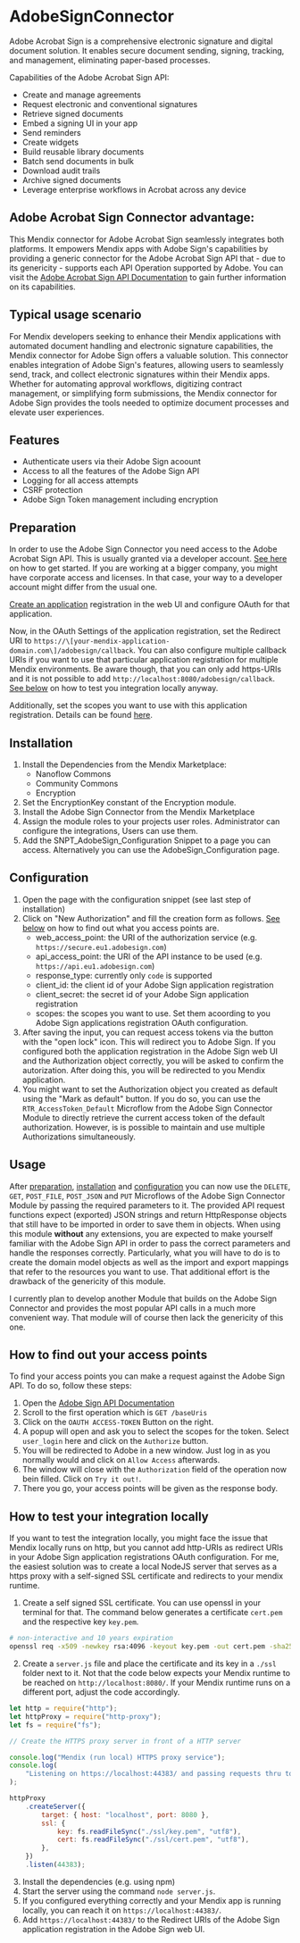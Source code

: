 # AdobeSignConnector

Adobe Acrobat Sign is a comprehensive electronic signature and digital document solution. It enables secure document sending, signing, tracking, and management, eliminating paper-based processes.

Capabilities of the Adobe Acrobat Sign API:
- Create and manage agreements
- Request electronic and conventional signatures
- Retrieve signed documents
- Embed a signing UI in your app
- Send reminders
- Create widgets
- Build reusable library documents
- Batch send documents in bulk
- Download audit trails
- Archive signed documents
- Leverage enterprise workflows in Acrobat across any device

## Adobe Acrobat Sign Connector advantage:

This Mendix connector for Adobe Acrobat Sign seamlessly integrates both platforms. It empowers Mendix apps with Adobe Sign's capabilities by providing a generic connector for the Adobe Acrobat Sign API that - due to its genericity - supports each API Operation supported by Adobe. You can visit the [Adobe Acrobat Sign API Documentation](https://secure.eu1.adobesign.com/public/docs/restapi/v6) to gain further information on its capabilities.

## Typical usage scenario

For Mendix developers seeking to enhance their Mendix applications with automated document handling and electronic signature capabilities, the Mendix connector for Adobe Sign offers a valuable solution. This connector enables integration of Adobe Sign's features, allowing users to seamlessly send, track, and collect electronic signatures within their Mendix apps. Whether for automating approval workflows, digitizing contract management, or simplifying form submissions, the Mendix connector for Adobe Sign provides the tools needed to optimize document processes and elevate user experiences.

## Features

- Authenticate users via their Adobe Sign acoount
- Access to all the features of the Adobe Sign API
- Logging for all access attempts
- CSRF protection
- Adobe Sign Token management including encryption

## Preparation

In order to use the Adobe Sign Connector you need access to the Adobe Acrobat Sign API. This is usually granted via a developer account. [See here](https://opensource.adobe.com/acrobat-sign/developer_guide/index.html) on how to get started. If you are working at a bigger company, you might have corporate access and licenses. In that case, your way to a developer account might differ from the usual one.

[Create an application](https://opensource.adobe.com/acrobat-sign/developer_guide/gstarted.html) registration in the web UI and configure OAuth for that application. 

Now, in the OAuth Settings of the application registration, set the Redirect URI to ```https://\[your-mendix-application-domain.com\]/adobesign/callback```. You can also configure multiple callback URIs if you want to use that particular application registration for multiple Mendix environments. Be aware though, that you can only add https-URIs and it is not possible to add ```http://localhost:8080/adobesign/callback```. [See below](#how-to-test-your-integration-locally) on how to test you integration locally anyway.

Additionally, set the scopes you want to use with this application registration. Details can be found [here](https://opensource.adobe.com/acrobat-sign/developer_guide/gstarted.html).

## Installation

1. Install the Dependencies from the Mendix Marketplace:
   - Nanoflow Commons
   - Community Commons
   - Encryption
2. Set the EncryptionKey constant of the Encryption module.
3. Install the Adobe Sign Connector from the Mendix Marketplace
4. Assign the module roles to your projects user roles. Administrator can configure the integrations, Users can use them.
5. Add the SNPT_AdobeSign_Configuration Snippet to a page you can access. Alternatively you can use the AdobeSign_Configuration page.

## Configuration

1. Open the page with the configuration snippet (see last step of installation)
2. Click on "New Authorization" and fill the creation form as follows. [See below](#how-to-find-out-your-access-points) on how to find out what you access points are.
   - web_access_point: the URI of the authorization service (e.g. ```https://secure.eu1.adobesign.com```)
   - api_access_point: the URI of the API instance to be used (e.g. ```https://api.eu1.adobesign.com```)
   - response_type: currently only ```code``` is supported
   - client_id: the client id of your Adobe Sign application registration
   - client_secret: the secret id of your Adobe Sign application registration
   - scopes: the scopes you want to use. Set them acoording to you Adobe Sign applications registration OAuth configuration.
3. After saving the input, you can request access tokens via the button with the "open lock" icon. This will redirect you to Adobe Sign. If you configured both the application registration in the Adobe Sign web UI and the Authorization object correctly, you will be asked to confirm the autorization. After doing this, you will be redirected to you Mendix application.
4. You might want to set the Authorization object you created as default using the "Mark as default" button. If you do so, you can use the ```RTR_AccessToken_Default``` Microflow from the Adobe Sign Connector Module to directly retrieve the current access token of the default authorization. However, is is possible to maintain and use multiple Authorizations simultaneously.

## Usage

After [preparation](#preparation), [installation](#installation) and [configuration](#configuration) you can now use the ```DELETE```, ```GET```, ```POST_FILE```, ```POST_JSON``` and ```PUT``` Microflows of the Adobe Sign Connector Module by passing the required parameters to it. The provided API request functions expect (exported) JSON strings and return HttpResponse objects that still have to be imported in order to save them in objects. When using this module **without** any extensions, you are expected to make yourself familiar with the Adobe Sign API in order to pass the correct parameters and handle the responses correctly. Particularly, what you will have to do is to create the domain model objects as well as the import and export mappings that refer to the resources you want to use.  That additional effort is the drawback of the genericity of this module. 

I currently plan to develop another Module that builds on the Adobe Sign Connector and provides the most popular API calls in a much more convenient way. That module will of course then lack the genericity of this one.
   
## How to find out your access points

To find your access points you can make a request against the Adobe Sign API. To do so, follow these steps:

1. Open the [Adobe Sign API Documentation](https://secure.adobesign.com/public/docs/restapi/v6#!/baseUris/getBaseUris)
2. Scroll to the first operation which is ```GET /baseUris```
3. Click on the ```OAUTH ACCESS-TOKEN``` Button on the right.
4. A popup will open and ask you to select the scopes for the token. Select ```user_login``` here and click on the ```Authorize``` button.
4. You will be redirected to Adobe in a new window. Just log in as you normally would and click on ```Allow Access``` afterwards.
5. The window will close with the ```Authorization``` field of the operation now bein filled. Click on ```Try it out!```.
6. There you go, your access points will be given as the response body.



## How to test your integration locally

If you want to test the integration locally, you might face the issue that Mendix locally runs on http, but you cannot add http-URIs as redirect URIs in your Adobe Sign application registrations OAuth configuration. For me, the easiest solution was to create a local NodeJS server that serves as a https proxy with a self-signed SSL certificate and redirects to your mendix runtime.

1. Create a self signed SSL certificate. You can use openssl in your terminal for that. The command below generates a certificate ```cert.pem``` and the respective key ```key.pem```.
```bash
# non-interactive and 10 years expiration
openssl req -x509 -newkey rsa:4096 -keyout key.pem -out cert.pem -sha256 -days 3650 -nodes -subj "/C=XX/ST=StateName/L=CityName/O=CompanyName/OU=CompanySectionName   /CN=CommonNameOrHostname"
```
2. Create a ```server.js``` file and place the certificate and its key in a ```./ssl``` folder next to it. Not that the code below expects your Mendix runtime to be reached on ```http://localhost:8080/```.  If your Mendix runtime runs on a different port, adjust the code accordingly.
```js
let http = require("http");
let httpProxy = require("http-proxy");
let fs = require("fs");

// Create the HTTPS proxy server in front of a HTTP server

console.log("Mendix (run local) HTTPS proxy service");
console.log(
    "Listening on https://localhost:44383/ and passing requests thru to http://localhost:8080/ (Mendix runtime)"
);

httpProxy
    .createServer({
        target: { host: "localhost", port: 8080 },
        ssl: {
            key: fs.readFileSync("./ssl/key.pem", "utf8"),
            cert: fs.readFileSync("./ssl/cert.pem", "utf8"),
        },
    })
    .listen(44383);
```
3. Install the dependencies (e.g. using npm)
4. Start the server using the command ```node server.js```.
5. If you configured everything correctly and your Mendix app is running locally, you can reach it on ```https://localhost:44383/```.
6. Add ```https://localhost:44383/``` to the Redirect URIs of the Adobe Sign application registration in the Adobe Sign web UI.
